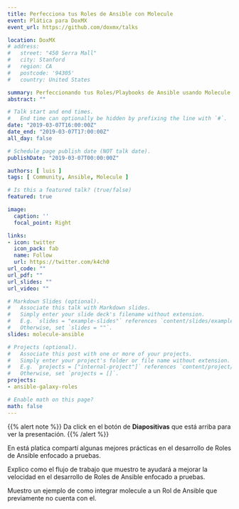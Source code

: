 ```yaml
---
title: Perfecciona tus Roles de Ansible con Molecule
event: Plática para DoxMX
event_url: https://github.com/doxmx/talks

location: DoxMX
# address:
#   street: "450 Serra Mall"
#   city: Stanford
#   region: CA
#   postcode: '94305'
#   country: United States

summary: Perfeccionando tus Roles/Playbooks de Ansible usando Molecule para optimizar tus pruebas.
abstract: ""

# Talk start and end times.
#   End time can optionally be hidden by prefixing the line with `#`.
date: "2019-03-07T16:00:00Z"
date_end: "2019-03-07T17:00:00Z"
all_day: false

# Schedule page publish date (NOT talk date).
publishDate: "2019-03-07T00:00:00Z"

authors: [ luis ]
tags: [ Community, Ansible, Molecule ]

# Is this a featured talk? (true/false)
featured: true

image:
  caption: ''
  focal_point: Right

links:
- icon: twitter
  icon_pack: fab
  name: Follow
  url: https://twitter.com/k4ch0
url_code: ""
url_pdf: ""
url_slides: ""
url_video: ""

# Markdown Slides (optional).
#   Associate this talk with Markdown slides.
#   Simply enter your slide deck's filename without extension.
#   E.g. `slides = "example-slides"` references `content/slides/example-slides.md`.
#   Otherwise, set `slides = ""`.
slides: molecule-ansible

# Projects (optional).
#   Associate this post with one or more of your projects.
#   Simply enter your project's folder or file name without extension.
#   E.g. `projects = ["internal-project"]` references `content/project/deep-learning/index.md`.
#   Otherwise, set `projects = []`.
projects:
- ansible-galaxy-roles

# Enable math on this page?
math: false
---
```


{{% alert note %}}
Da click en el botón de **Diapositivas** que está arriba para ver la presentación.
{{% /alert %}}

En está platica compartí algunas mejores prácticas en el desarrollo de Roles de Ansible enfocado a pruebas.

Explico como el flujo de trabajo que muestro te ayudará a mejorar la velocidad en el desarrollo de Roles de Ansible enfocado a pruebas.

Muestro un ejemplo de como integrar molecule a un Rol de Ansible que previamente no cuenta con el.